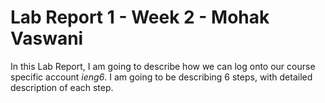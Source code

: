 # Lab Report 1 - Week 2 - Mohak Vaswani

In this Lab Report, I am going to describe how we can log onto our course specific account _ieng6_. I am going to be describing 6 steps, with detailed description of each step.
